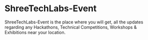 # ShreeTechLabs-Event
ShreeTechLabs-Event is the place where you will get, all the updates regarding any Hackathons, Technical Competitions, Workshops &amp; Exhibitions near your location.
